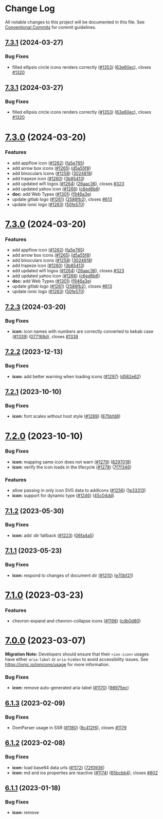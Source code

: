 # Change Log

All notable changes to this project will be documented in this file.
See [Conventional Commits](https://conventionalcommits.org) for commit guidelines.

## [7.3.1](https://github.com/ionic-team/ionicons/compare/v7.3.0...v7.3.1) (2024-03-27)


### Bug Fixes

* filled ellipsis circle icons renders correctly ([#1353](https://github.com/ionic-team/ionicons/issues/1353)) ([63e60ec](https://github.com/ionic-team/ionicons/commit/63e60ec44c11bda5902b5a496113f65a5e6f3d85)), closes [#1320](https://github.com/ionic-team/ionicons/issues/1320)





## [7.3.1](https://github.com/ionic-team/ionicons/compare/v7.3.0...v7.3.1) (2024-03-27)


### Bug Fixes

* filled ellipsis circle icons renders correctly ([#1353](https://github.com/ionic-team/ionicons/issues/1353)) ([63e60ec](https://github.com/ionic-team/ionicons/commit/63e60ec44c11bda5902b5a496113f65a5e6f3d85)), closes [#1320](https://github.com/ionic-team/ionicons/issues/1320)





# [7.3.0](https://github.com/ionic-team/ionicons/compare/v7.2.3...v7.3.0) (2024-03-20)


### Features

* add appflow icon ([#1262](https://github.com/ionic-team/ionicons/issues/1262)) ([fa5e765](https://github.com/ionic-team/ionicons/commit/fa5e7659fc1622908c4e55b01d0573017a36af6a))
* add arrow box icons ([#1265](https://github.com/ionic-team/ionicons/issues/1265)) ([d5a55f8](https://github.com/ionic-team/ionicons/commit/d5a55f8541b208ab46dd41e53528aab48a90ed10))
* add binoculars icons ([#1258](https://github.com/ionic-team/ionicons/issues/1258)) ([3024818](https://github.com/ionic-team/ionicons/commit/302481846e48428a354bc36220506001ac4c645e))
* add trapeze icon ([#1260](https://github.com/ionic-team/ionicons/issues/1260)) ([3b85413](https://github.com/ionic-team/ionicons/commit/3b85413a059b2c91f10105d576cc717fd687a491))
* add updated wifi logos ([#1264](https://github.com/ionic-team/ionicons/issues/1264)) ([26aac36](https://github.com/ionic-team/ionicons/commit/26aac36334cc09e5887523bc99c3d746586ebb63)), closes [#323](https://github.com/ionic-team/ionicons/issues/323)
* add updated yahoo icon ([#1266](https://github.com/ionic-team/ionicons/issues/1266)) ([c6ed6b6](https://github.com/ionic-team/ionicons/commit/c6ed6b629e45465b49e8e35db3830083ca9520ef))
* **doc:** add Web Types ([#1301](https://github.com/ionic-team/ionicons/issues/1301)) ([f946a3e](https://github.com/ionic-team/ionicons/commit/f946a3ee3a4a1c2bdf9508b11a71fcb0a419d571))
* update gitlab logo ([#1261](https://github.com/ionic-team/ionicons/issues/1261)) ([2586fb2](https://github.com/ionic-team/ionicons/commit/2586fb26b2a493fcb4b5b0156dd00d6b5eab1ab0)), closes [#613](https://github.com/ionic-team/ionicons/issues/613)
* update ionic logo ([#1263](https://github.com/ionic-team/ionicons/issues/1263)) ([50fe570](https://github.com/ionic-team/ionicons/commit/50fe570566d4c28de7fb10694543cd6dc72f3935))





# [7.3.0](https://github.com/ionic-team/ionicons/compare/v7.2.3...v7.3.0) (2024-03-20)


### Features

* add appflow icon ([#1262](https://github.com/ionic-team/ionicons/issues/1262)) ([fa5e765](https://github.com/ionic-team/ionicons/commit/fa5e7659fc1622908c4e55b01d0573017a36af6a))
* add arrow box icons ([#1265](https://github.com/ionic-team/ionicons/issues/1265)) ([d5a55f8](https://github.com/ionic-team/ionicons/commit/d5a55f8541b208ab46dd41e53528aab48a90ed10))
* add binoculars icons ([#1258](https://github.com/ionic-team/ionicons/issues/1258)) ([3024818](https://github.com/ionic-team/ionicons/commit/302481846e48428a354bc36220506001ac4c645e))
* add trapeze icon ([#1260](https://github.com/ionic-team/ionicons/issues/1260)) ([3b85413](https://github.com/ionic-team/ionicons/commit/3b85413a059b2c91f10105d576cc717fd687a491))
* add updated wifi logos ([#1264](https://github.com/ionic-team/ionicons/issues/1264)) ([26aac36](https://github.com/ionic-team/ionicons/commit/26aac36334cc09e5887523bc99c3d746586ebb63)), closes [#323](https://github.com/ionic-team/ionicons/issues/323)
* add updated yahoo icon ([#1266](https://github.com/ionic-team/ionicons/issues/1266)) ([c6ed6b6](https://github.com/ionic-team/ionicons/commit/c6ed6b629e45465b49e8e35db3830083ca9520ef))
* **doc:** add Web Types ([#1301](https://github.com/ionic-team/ionicons/issues/1301)) ([f946a3e](https://github.com/ionic-team/ionicons/commit/f946a3ee3a4a1c2bdf9508b11a71fcb0a419d571))
* update gitlab logo ([#1261](https://github.com/ionic-team/ionicons/issues/1261)) ([2586fb2](https://github.com/ionic-team/ionicons/commit/2586fb26b2a493fcb4b5b0156dd00d6b5eab1ab0)), closes [#613](https://github.com/ionic-team/ionicons/issues/613)
* update ionic logo ([#1263](https://github.com/ionic-team/ionicons/issues/1263)) ([50fe570](https://github.com/ionic-team/ionicons/commit/50fe570566d4c28de7fb10694543cd6dc72f3935))





## [7.2.3](https://github.com/ionic-team/ionicons/compare/v7.2.2...v7.2.3) (2024-03-20)


### Bug Fixes

* **icon:** icon names with numbers are correctly converted to kebab case ([#1339](https://github.com/ionic-team/ionicons/issues/1339)) ([077168d](https://github.com/ionic-team/ionicons/commit/077168dac9347f25d2b8ce440bd0a3e8576f4cdf)), closes [#1338](https://github.com/ionic-team/ionicons/issues/1338)





## [7.2.2](https://github.com/ionic-team/ionicons/compare/v7.2.1...v7.2.2) (2023-12-13)


### Bug Fixes

* **icon:** add better warning when loading icons ([#1297](https://github.com/ionic-team/ionicons/issues/1297)) ([d582e62](https://github.com/ionic-team/ionicons/commit/d582e6208e626722e4350426a509a6870e90a0bc))





## [7.2.1](https://github.com/ionic-team/ionicons/compare/v7.2.0...v7.2.1) (2023-10-10)


### Bug Fixes

* **icon:** font scales without host style ([#1289](https://github.com/ionic-team/ionicons/issues/1289)) ([875bfd8](https://github.com/ionic-team/ionicons/commit/875bfd8300144c62e55a5a76dc2cff8cf1f01bfe))





# [7.2.0](https://github.com/ionic-team/ionicons/compare/v7.1.2...v7.2.0) (2023-10-10)


### Bug Fixes

* **icon:** mapping same icon does not warn ([#1279](https://github.com/ionic-team/ionicons/issues/1279)) ([8297018](https://github.com/ionic-team/ionicons/commit/8297018cb591f5e33a815ceb9e4e765271ecf5ad))
* **icon:** verify the icon loads in the lifecycle ([#1278](https://github.com/ionic-team/ionicons/issues/1278)) ([7f7f346](https://github.com/ionic-team/ionicons/commit/7f7f346af47f45531046e1d2f1a88f53acee77fa))


### Features

* allow passing in only icon SVG data to addIcons ([#1256](https://github.com/ionic-team/ionicons/issues/1256)) ([1e33313](https://github.com/ionic-team/ionicons/commit/1e3331347328c11a8b4c58c9200059bfd76b0e59))
* **icon:** support for dynamic type ([#1246](https://github.com/ionic-team/ionicons/issues/1246)) ([45c04dd](https://github.com/ionic-team/ionicons/commit/45c04dda6c905e535083b171cead374b1c993afa))





## [7.1.2](https://github.com/ionic-team/ionicons/compare/v7.1.1...v7.1.2) (2023-05-30)


### Bug Fixes

* **icon:** add :dir fallback ([#1223](https://github.com/ionic-team/ionicons/issues/1223)) ([06fa4a5](https://github.com/ionic-team/ionicons/commit/06fa4a528dd1906a5673ff6d80d22aef0f6e113b))





## [7.1.1](https://github.com/ionic-team/ionicons/compare/v7.1.0...v7.1.1) (2023-05-23)


### Bug Fixes

* **icon:** respond to changes of document dir ([#1210](https://github.com/ionic-team/ionicons/issues/1210)) ([e70bf21](https://github.com/ionic-team/ionicons/commit/e70bf214b82cd2187ea9394803283570d28ab28c))





# [7.1.0](https://github.com/ionic-team/ionicons/compare/v7.0.0...v7.1.0) (2023-03-23)


### Features

* chevron-expand and chevron-collapse icons ([#1198](https://github.com/ionic-team/ionicons/issues/1198)) ([cdb0d80](https://github.com/ionic-team/ionicons/commit/cdb0d80cde1dc5dd90fb2a1c3b4fa31d68294821))





# [7.0.0](https://github.com/ionic-team/ionicons/compare/v6.1.3...v7.0.0) (2023-03-07)

**Migration Note:** Developers should ensure that their `<ion-icon>` usages have either `aria-label` or `aria-hidden` to avoid accessibility issues. See https://ionic.io/ionicons/usage for more information.

### Bug Fixes

* **icon:** remove auto-generated aria-label ([#1170](https://github.com/ionic-team/ionicons/issues/1170)) ([98975ec](https://github.com/ionic-team/ionicons/commit/98975ec0f54b825c33f528683834a5e38298d598))




## [6.1.3](https://github.com/ionic-team/ionicons/compare/v6.1.2...v6.1.3) (2023-02-09)


### Bug Fixes

* DomParser usage in SSR ([#1180](https://github.com/ionic-team/ionicons/issues/1180)) ([8c412f6](https://github.com/ionic-team/ionicons/commit/8c412f67486d6cc9725de63f0c15b6c6cd8d47ce)), closes [#1179](https://github.com/ionic-team/ionicons/issues/1179)





## [6.1.2](https://github.com/ionic-team/ionicons/compare/v6.1.1...v6.1.2) (2023-02-08)


### Bug Fixes

* **icon:** load base64 data urls ([#1172](https://github.com/ionic-team/ionicons/issues/1172)) ([72f0936](https://github.com/ionic-team/ionicons/commit/72f09369de76b00697437f54d919782307843a87))
* **icon:** md and ios properties are reactive ([#1174](https://github.com/ionic-team/ionicons/issues/1174)) ([65bcbb4](https://github.com/ionic-team/ionicons/commit/65bcbb477734e33901a6f0c650d3f1f2c3084fca)), closes [#802](https://github.com/ionic-team/ionicons/issues/802)





## [6.1.1](https://github.com/ionic-team/ionicons/compare/v6.1.0...v6.1.1) (2023-01-18)


### Bug Fixes

* **icon:** remove <title> during build step ([#1169](https://github.com/ionic-team/ionicons/issues/1169)) ([93b4fa4](https://github.com/ionic-team/ionicons/commit/93b4fa449b0a072b24ef920fe73e1cb04d6f9b43)), closes [#1168](https://github.com/ionic-team/ionicons/issues/1168)





## [6.1.1](https://github.com/ionic-team/ionicons/compare/v6.1.0...v6.1.1) (2023-01-18)


### Bug Fixes

* **icon:** remove <title> during build step ([#1169](https://github.com/ionic-team/ionicons/issues/1169)) ([93b4fa4](https://github.com/ionic-team/ionicons/commit/93b4fa449b0a072b24ef920fe73e1cb04d6f9b43)), closes [#1168](https://github.com/ionic-team/ionicons/issues/1168)





# [6.1.0](https://github.com/ionic-team/ionicons/compare/v6.0.4...v6.1.0) (2023-01-17)


### Bug Fixes

* **icon:** remove default <title> ([#1166](https://github.com/ionic-team/ionicons/issues/1166)) ([e0efa5f](https://github.com/ionic-team/ionicons/commit/e0efa5f28d61adcaf2e1fa121f7e2f10cfad6d65)), closes [#838](https://github.com/ionic-team/ionicons/issues/838) [#1049](https://github.com/ionic-team/ionicons/issues/1049) [#1082](https://github.com/ionic-team/ionicons/issues/1082)





# [6.1.0](https://github.com/ionic-team/ionicons/compare/v6.0.4...v6.1.0) (2023-01-17)


### Bug Fixes

* **icon:** remove default <title> ([#1166](https://github.com/ionic-team/ionicons/issues/1166)) ([e0efa5f](https://github.com/ionic-team/ionicons/commit/e0efa5f28d61adcaf2e1fa121f7e2f10cfad6d65)), closes [#838](https://github.com/ionic-team/ionicons/issues/838) [#1049](https://github.com/ionic-team/ionicons/issues/1049) [#1082](https://github.com/ionic-team/ionicons/issues/1082)
